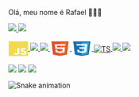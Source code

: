 Olá, meu nome é Rafael 🐱‍👤👋

 <div>
   <a href="https://github.com/rafaelserpaa">
   <img height="150em" src="https://github-readme-stats.vercel.app/api?username=rafaelserpaa&show_icons=true&theme=vision-friendly-dark&include_all_commits=true&count_private=true"/>
   <img height="150em" src="https://github-readme-stats.vercel.app/api/top-langs/?username=rafaelserpaa&layout=compact&langs_count=6&theme=vision-friendly-dark"/>

</div>
<div style="display: inline_block"><br>
  <img align="center" alt="Js" height="30" width="40" src="https://raw.githubusercontent.com/devicons/devicon/master/icons/javascript/javascript-plain.svg">
  <img src="https://cdn.jsdelivr.net/gh/devicons/devicon@latest/icons/python/python-original.svg"/>
  <img src="https://cdn.jsdelivr.net/gh/devicons/devicon@latest/icons/c/c-original.svg" />      
  <img align="center" alt="HTML" height="30" width="40" src="https://raw.githubusercontent.com/devicons/devicon/master/icons/html5/html5-original.svg">
  <img align="center" alt="CSS" height="30" width="40" src="https://raw.githubusercontent.com/devicons/devicon/master/icons/css3/css3-original.svg">
  <img align="center" alt="TS" height="30" width="40" src="https://cdn.jsdelivr.net/gh/devicons/devicon/icons/typescript/typescript-original.svg" />
  <img src="https://cdn.jsdelivr.net/gh/devicons/devicon@latest/icons/git/git-original.svg" />
  <img src="https://cdn.jsdelivr.net/gh/devicons/devicon@latest/icons/github/github-original.svg" />
          
          
  
          
  
          
          
          
          
</div>
 
 <br>
 
<div> 
  <a href="https://www.youtube.com/channel/UCI6gm0J3t2RwjJKgjTDVYXw" target="_blank"><img src="https://img.shields.io/badge/YouTube-FF0000?style=for-the-badge&logo=youtube&logoColor=white" target="_blank"></a>
  <a href="https://www.instagram.com/rafaelserpaa/" target="_blank"><img src="https://img.shields.io/badge/-Instagram-%23E4405F?style=for-the-badge&logo=instagram&logoColor=white" target="_blank"></a>
  <a href = "mailto:rafaelserpa01@gmail.com"><img src="https://img.shields.io/badge/-Gmail-%23333?style=for-the-badge&logo=gmail&logoColor=white" target="_blank"></a> 
 
  ![Snake animation](https://github.com/rafaelserpaa/rafaelserpaa/blob/output/github-contribution-grid-snake.svg)

</div>
